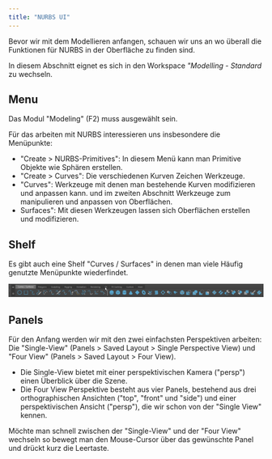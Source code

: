 ```yaml
---
title: "NURBS UI"
---
```


Bevor wir mit dem Modellieren anfangen, schauen wir uns an wo überall die Funktionen für NURBS in der Oberfläche zu finden sind.

In diesem Abschnitt eignet es sich in den Workspace _"Modelling - Standard_ zu wechseln.

## Menu

Das Modul "Modeling" (<span class="shortcut">F2</span>) muss ausgewählt sein.

Für das arbeiten mit NURBS interessieren uns insbesondere die Menüpunkte:

- <span class="menu">"Create > NURBS-Primitives"</span>: In diesem Menü kann man Primitive Objekte wie Sphären erstellen.
- <span class="menu">"Create > Curves"</span>: Die verschiedenen Kurven Zeichen Werkzeuge.
- <span class="menu">"Curves"</span>: Werkzeuge mit denen man bestehende Kurven modifizieren und anpassen kann. und im zweiten Abschnitt Werkzeuge zum manipulieren und anpassen von Oberflächen.
- <span class="menu">Surfaces"</span>: Mit diesen Werkzeugen lassen sich Oberflächen erstellen und modifizieren.

## Shelf

Es gibt auch eine Shelf "Curves / Surfaces" in denen man viele Häufig genutzte Menüpunkte wiederfindet.

![Curve Shelf](/04a_modelling-nurbs/images/01_nurbsui/NURBS-Shelf.png)

## Panels

Für den Anfang werden wir mit den zwei einfachsten Perspektiven arbeiten: Die "Single-View"
(<span class="menu">Panels > Saved Layout > Single Perspective View</span>) und "Four View" (<span class="menu">Panels > Saved Layout > Four View</span>).

- Die Single-View bietet mit einer perspektivischen Kamera ("persp") einen Überblick über die Szene.
- Die Four View Perspektive besteht aus vier Panels, bestehend aus drei orthographischen Ansichten ("top", "front" und "side") und einer perspektivischen Ansicht ("persp"), die wir schon von der "Single View" kennen.

Möchte man schnell zwischen der "Single-View" und der "Four View" wechseln so bewegt man den Mouse-Cursor über das gewünschte Panel und drückt kurz die <span class="shortcut">Leertaste</span>.
